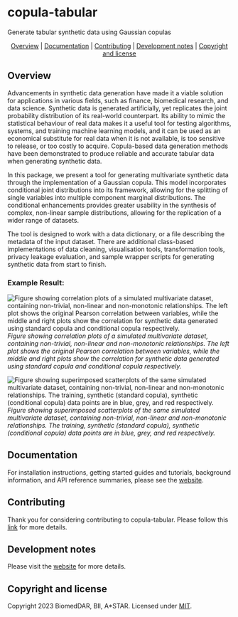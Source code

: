 # copula-tabular
Generate tabular synthetic data using Gaussian copulas

<div align="center">

  [Overview](#overview) | [Documentation](#documentation) | [Contributing](#contributing) | [Development notes](#development-notes) | [Copyright and license](#copyright-and-license)
<!--   
  [Overview](#overview) | [Documentation](#documentation) | [How to cite](#how-to-cite) | [Contributing](#contributing) | [Development notes](#development-notes) | [Copyright and license](#copyright-and-license) | [Acknowledgements](#acknowledgements) -->
</div>

## Overview

Advancements in synthetic data generation have made it a viable solution for applications in various fields, such as finance, biomedical research, and data science. Synthetic data is generated artificially, yet replicates the joint probability distribution of its real-world counterpart. Its ability to mimic the statistical behaviour of real data makes it a useful tool for testing algorithms, systems, and training machine learning models, and it can be used as an economical substitute for real data when it is not available, is too sensitive to release, or too costly to acquire. Copula-based data generation methods have been demonstrated to produce reliable and accurate tabular data when generating synthetic data.

In this package, we present a tool for generating multivariate synthetic data through the implementation of a Gaussian copula. This model incorporates conditional joint distributions into its framework, allowing for the splitting of single variables into multiple component marginal distributions. The conditional enhancements provides greater usability in the synthesis of complex, non-linear sample distributions, allowing for the replication of a wider range of datasets.

The tool is designed to work with a data dictionary, or a file describing the metadata of the input dataset. There are additional class-based implementations of data cleaning, visualisation tools, transformation tools, privacy leakage evaluation, and sample wrapper scripts for generating synthetic data from start to finish.

### Example Result:
![Figure showing correlation plots of a simulated multivariate dataset, containing non-trivial, non-linear and non-monotonic relationships. The left plot shows the original Pearson correlation between variables, while the middle and right plots show the correlation for synthetic data generated using standard copula and conditional copula respectively.](docs/assets/img/tabulaCopula_example_socialdata_correlation_matrix_three.svg)
*Figure showing correlation plots of a simulated multivariate dataset, containing non-trivial, non-linear and non-monotonic relationships. The left plot shows the original Pearson correlation between variables, while the middle and right plots show the correlation for synthetic data generated using standard copula and conditional copula respectively.*

![Figure showing superimposed scatterplots of the same simulated multivariate dataset, containing non-trivial, non-linear and non-monotonic relationships. The training, synthetic (standard copula), synthetic (conditional copula) data points are in blue, grey, and red respectively.](docs/assets/img/tabulaCopula_example_socialdata_scatterplot_lowsampling_six.svg)
*Figure showing superimposed scatterplots of the same simulated multivariate dataset, containing non-trivial, non-linear and non-monotonic relationships. The training, synthetic (standard copula), synthetic (conditional copula) data points are in blue, grey, and red respectively.*


## Documentation
For installation instructions, getting started guides and tutorials, background information, and API reference summaries, please see the 
[website](https://biomeddar.github.io/copula-tabular/).

<!-- ## How to cite -->

## Contributing
Thank you for considering contributing to copula-tabular. Please follow this [link](https://biomeddar.github.io/copula-tabular/help/contri.html) for more details.

## Development notes
Please visit the [website](https://biomeddar.github.io/copula-tabular/help/developmentNotes.html) for more details.

## Copyright and license
Copyright 2023 BiomedDAR, BII, A*STAR. Licensed under [MIT](https://biomeddar.github.io/copula-tabular/help/copyright.html).

<!-- ## Acknowledgements -->